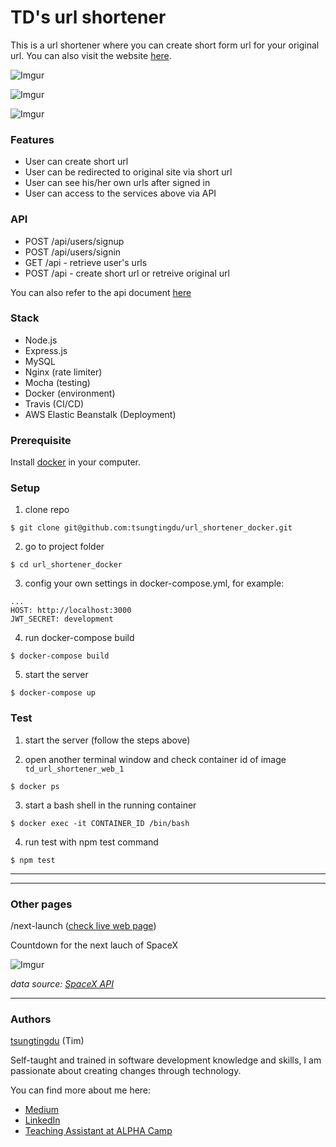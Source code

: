 # TD's url shortener

This is a url shortener where you can create short form url for your original url. You can also visit the website [here](http://www.td.coffee/).

![Imgur](https://i.imgur.com/A0NECa1.png)

![Imgur](https://i.imgur.com/4xlsGxu.png)

![Imgur](https://i.imgur.com/qivowLp.png)

### Features
* User can create short url
* User can be redirected to original site via short url
* User can see his/her own urls after signed in
* User can access to the services above via API

### API
* POST /api/users/signup
* POST /api/users/signin
* GET /api - retrieve user's urls
* POST /api - create short url or retreive original url

You can also refer to the api document [here](http://www.td.coffee/api-doc/)

### Stack
* Node.js
* Express.js
* MySQL
* Nginx (rate limiter)
* Mocha (testing)
* Docker (environment)
* Travis (CI/CD)
* AWS Elastic Beanstalk (Deployment)

### Prerequisite

Install [docker](https://www.docker.com/get-started) in your computer.

### Setup

1. clone repo
```
$ git clone git@github.com:tsungtingdu/url_shortener_docker.git
```
2. go to project folder
```
$ cd url_shortener_docker
```
3. config your own settings in docker-compose.yml, for example:
```
...
HOST: http://localhost:3000
JWT_SECRET: development
```

4. run docker-compose build
```
$ docker-compose build 
```
5. start the server
```
$ docker-compose up 
```

### Test

1. start the server (follow the steps above)

2. open another terminal window and check container id of image ` td_url_shortener_web_1`
```
$ docker ps
```

3. start a bash shell in the running container
```
$ docker exec -it CONTAINER_ID /bin/bash
```

4. run test with npm test command
```
$ npm test
```
***
***
### Other pages
/next-launch ([check live web page](http://www.td.coffee/next-launch))

Countdown for the next lauch of SpaceX

![Imgur](https://i.imgur.com/O0DGKAb.png)

*data source: [SpaceX API](https://docs.spacexdata.com/?version=latest)*


***
### Authors
[tsungtingdu](https://github.com/tsungtingdu) (Tim)

Self-taught and trained in software development knowledge and skills, I am passionate about creating changes through technology.

You can find more about me here:
* [Medium](https://medium.com/tds-note)
* [LinkedIn](https://www.linkedin.com/in/tsung-ting-tu/)
* [Teaching Assistant at ALPHA Camp](https://lighthouse.alphacamp.co/users/3247/ta_profile)